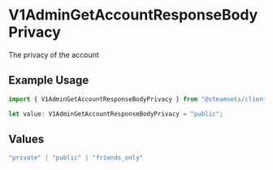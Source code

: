 # V1AdminGetAccountResponseBodyPrivacy

The privacy of the account

## Example Usage

```typescript
import { V1AdminGetAccountResponseBodyPrivacy } from "@steamsets/client-ts/models/components";

let value: V1AdminGetAccountResponseBodyPrivacy = "public";
```

## Values

```typescript
"private" | "public" | "friends_only"
```